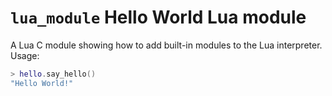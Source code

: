 # `lua_module` Hello World Lua module

A Lua C module showing how to add built-in modules to the Lua
interpreter. Usage:

``` lua
> hello.say_hello()
"Hello World!"
```
